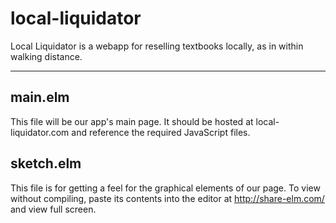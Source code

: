 local-liquidator
================

Local Liquidator is a webapp for reselling textbooks locally, as in within walking distance.

***

## main.elm
This file will be our app's main page.  It should be hosted at local-liquidator.com 
and reference the required JavaScript files.

## sketch.elm
This file is for getting a feel for the graphical elements of our page.  To view without compiling,
paste its contents into the editor at http://share-elm.com/ and view full screen.
